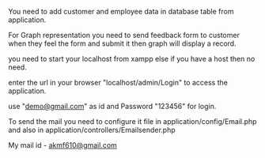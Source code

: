 You need to add customer and employee data in database table from application.

For Graph representation you need to send feedback form to customer when they feel the form and submit it then graph will display a record.

you need to start your localhost from xampp else if you have a host then no need.

enter the url in your browser "localhost/admin/Login" to access the application.

use "demo@gmail.com" as id and Password "123456" for login.

To send the mail you need to configure it file in
	application/config/Email.php    and also in     application/controllers/Emailsender.php

My mail id - akmf610@gmail.com 
